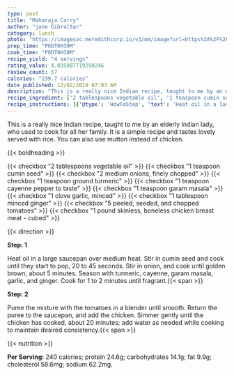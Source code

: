 ```yaml
---
type: post
title: "Maharaja Curry"
author: "jane Gibraltar"
category: lunch
photo: "https://imagesvc.meredithcorp.io/v3/mm/image?url=https%3A%2F%2Fimages.media-allrecipes.com%2Fuserphotos%2F778993.jpg"
prep_time: "P0DT0H30M"
cook_time: "P0DT0H30M"
recipe_yield: "4 servings"
rating_value: 4.035087719298246
review_count: 57
calories: "239.7 calories"
date_published: 12/02/2019 07:03 AM
description: "This is a really nice Indian recipe, taught to me by an elderly Indian lady, who used to cook for all her family. It is a simple recipe and tastes lovely served with rice.  You can also use mutton instead of chicken."
recipe_ingredient: ['2 tablespoons vegetable oil', '1 teaspoon cumin seed', '2 medium onions, finely chopped', '1 teaspoon ground turmeric', '1 teaspoon cayenne pepper to taste', '1 teaspoon garam masala', '1 clove garlic, minced', '1 tablespoon minced ginger', '5 peeled, seeded, and chopped tomatoes', '1 pound skinless, boneless chicken breast meat - cubed']
recipe_instructions: [{'@type': 'HowToStep', 'text': 'Heat oil in a large saucepan over medium heat.  Stir in cumin seed and cook until they start to pop, 20 to 45 seconds.  Stir in onion, and cook until golden brown, about 5 minutes.  Season with turmeric, cayenne, garam masala, garlic, and ginger. Cook for 1 to 2 minutes until fragrant.\n'}, {'@type': 'HowToStep', 'text': 'Puree the mixture with the tomatoes in a blender until smooth.  Return the puree to the saucepan, and add the chicken.  Simmer gently until the chicken has cooked, about 20 minutes; add water as needed while cooking to maintain desired consistency.\n'}]
---
```


This is a really nice Indian recipe, taught to me by an elderly Indian lady, who used to cook for all her family. It is a simple recipe and tastes lovely served with rice.  You can also use mutton instead of chicken. 

{{< boldheading >}}

{{< checkbox "2 tablespoons vegetable oil" >}}
{{< checkbox "1 teaspoon cumin seed" >}}
{{< checkbox "2 medium onions, finely chopped" >}}
{{< checkbox "1 teaspoon ground turmeric" >}}
{{< checkbox "1 teaspoon cayenne pepper to taste" >}}
{{< checkbox "1 teaspoon garam masala" >}}
{{< checkbox "1 clove garlic, minced" >}}
{{< checkbox "1 tablespoon minced ginger" >}}
{{< checkbox "5  peeled, seeded, and chopped tomatoes" >}}
{{< checkbox "1 pound skinless, boneless chicken breast meat - cubed" >}}


{{< direction >}}

**Step: 1**

Heat oil in a large saucepan over medium heat.  Stir in cumin seed and cook until they start to pop, 20 to 45 seconds.  Stir in onion, and cook until golden brown, about 5 minutes.  Season with turmeric, cayenne, garam masala, garlic, and ginger. Cook for 1 to 2 minutes until fragrant.{{< span >}}

**Step: 2**

Puree the mixture with the tomatoes in a blender until smooth.  Return the puree to the saucepan, and add the chicken.  Simmer gently until the chicken has cooked, about 20 minutes; add water as needed while cooking to maintain desired consistency.{{< span >}}

{{< nutrition >}}

**Per Serving:** 240 calories; protein 24.6g; carbohydrates 14.1g; fat 9.9g; cholesterol 58.6mg; sodium 62.2mg.